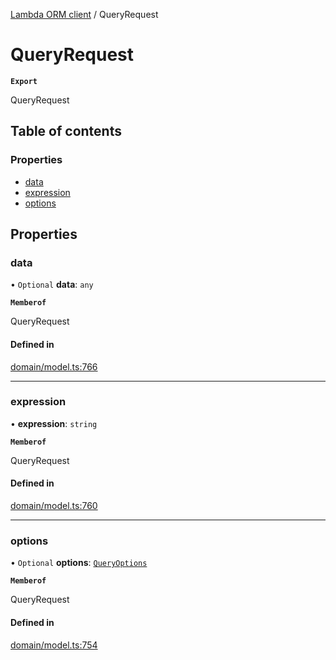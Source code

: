 [Lambda ORM client](../README.md) / QueryRequest

# QueryRequest

**`Export`**

QueryRequest

## Table of contents

### Properties

- [data](QueryRequest.md#data)
- [expression](QueryRequest.md#expression)
- [options](QueryRequest.md#options)

## Properties

### data

• `Optional` **data**: `any`

**`Memberof`**

QueryRequest

#### Defined in

[domain/model.ts:766](https://github.com/FlavioLionelRita/lambdaorm-client-node/blob/cf1dba5/src/lib/domain/model.ts#L766)

___

### expression

• **expression**: `string`

**`Memberof`**

QueryRequest

#### Defined in

[domain/model.ts:760](https://github.com/FlavioLionelRita/lambdaorm-client-node/blob/cf1dba5/src/lib/domain/model.ts#L760)

___

### options

• `Optional` **options**: [`QueryOptions`](QueryOptions.md)

**`Memberof`**

QueryRequest

#### Defined in

[domain/model.ts:754](https://github.com/FlavioLionelRita/lambdaorm-client-node/blob/cf1dba5/src/lib/domain/model.ts#L754)
